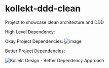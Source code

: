 # kollekt-ddd-clean
Project to showcase clean architecture and DDD

High Level Dependency:

Okay Project Dependencies:
![image](https://github.com/ggcoleman/kollekt-ddd-clean/assets/50205056/574b05ed-3e88-47d0-bbb5-90009be63549)

Better Project Dependencies:

![Kollekt Design - Better Dependency Approach](https://github.com/ggcoleman/kollekt-ddd-clean/assets/50205056/cd2b9c06-f7f1-41f4-941e-e0e51ed717cf)
